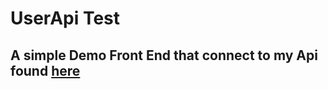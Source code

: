 # UserApi Test

## A simple Demo Front End that connect to my Api found [here](https://www.google.com) 
